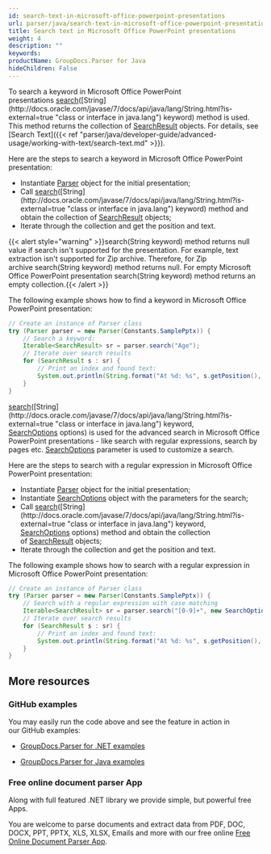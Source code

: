 ```yaml
---
id: search-text-in-microsoft-office-powerpoint-presentations
url: parser/java/search-text-in-microsoft-office-powerpoint-presentations
title: Search text in Microsoft Office PowerPoint presentations
weight: 4
description: ""
keywords: 
productName: GroupDocs.Parser for Java
hideChildren: False
---
```

To search a keyword in Microsoft Office PowerPoint presentations [search](https://apireference.groupdocs.com/java/parser/com.groupdocs.parser/Parser#search(java.lang.String))([String](http://docs.oracle.com/javase/7/docs/api/java/lang/String.html?is-external=true "class or interface in java.lang") keyword) method is used. This method returns the collection of [SearchResult](https://apireference.groupdocs.com/java/parser/com.groupdocs.parser.data/SearchResult "class in com.groupdocs.parser.data") objects. For details, see [Search Text]({{< ref "parser/java/developer-guide/advanced-usage/working-with-text/search-text.md" >}}).

Here are the steps to search a keyword in Microsoft Office PowerPoint presentation:

*   Instantiate [Parser](https://apireference.groupdocs.com/java/parser/com.groupdocs.parser/Parser) object for the initial presentation;
*   Call [search](https://apireference.groupdocs.com/java/parser/com.groupdocs.parser/Parser#search(java.lang.String))([String](http://docs.oracle.com/javase/7/docs/api/java/lang/String.html?is-external=true "class or interface in java.lang") keyword) method and obtain the collection of [SearchResult](https://apireference.groupdocs.com/java/parser/com.groupdocs.parser.data/SearchResult "class in com.groupdocs.parser.data") objects;
*   Iterate through the collection and get the position and text.

{{< alert style="warning" >}}search(String keyword) method returns null value if search isn't supported for the presentation. For example, text extraction isn't supported for Zip archive. Therefore, for Zip archive search(String keyword) method returns null. For empty Microsoft Office PowerPoint presentation search(String keyword) method returns an empty collection.{{< /alert >}}

The following example shows how to find a keyword in Microsoft Office PowerPoint presentation:

```java
// Create an instance of Parser class
try (Parser parser = new Parser(Constants.SamplePptx)) {
    // Search a keyword:
    Iterable<SearchResult> sr = parser.search("Age");
    // Iterate over search results
    for (SearchResult s : sr) {
        // Print an index and found text:
        System.out.println(String.format("At %d: %s", s.getPosition(), s.getText()));
    }
}
```

[search](https://apireference.groupdocs.com/java/parser/com.groupdocs.parser/Parser#search(java.lang.String,%20com.groupdocs.parser.options.SearchOptions))([String](http://docs.oracle.com/javase/7/docs/api/java/lang/String.html?is-external=true "class or interface in java.lang") keyword, [SearchOptions](https://apireference.groupdocs.com/java/parser/com.groupdocs.parser.options/SearchOptions "class in com.groupdocs.parser.options") options) is used for the advanced search in Microsoft Office PowerPoint presentations - like search with regular expressions, search by pages etc. [SearchOptions](https://apireference.groupdocs.com/java/parser/com.groupdocs.parser.options/SearchOptions "class in com.groupdocs.parser.options") parameter is used to customize a search.

Here are the steps to search with a regular expression in Microsoft Office PowerPoint presentation:

*   Instantiate [Parser](https://apireference.groupdocs.com/java/parser/com.groupdocs.parser/Parser) object for the initial presentation;
*   Instantiate [SearchOptions](https://apireference.groupdocs.com/java/parser/com.groupdocs.parser.options/SearchOptions "class in com.groupdocs.parser.options") object with the parameters for the search;
*   Call [search](https://apireference.groupdocs.com/java/parser/com.groupdocs.parser/Parser#search(java.lang.String,%20com.groupdocs.parser.options.SearchOptions))([String](http://docs.oracle.com/javase/7/docs/api/java/lang/String.html?is-external=true "class or interface in java.lang") keyword, [SearchOptions](https://apireference.groupdocs.com/java/parser/com.groupdocs.parser.options/SearchOptions "class in com.groupdocs.parser.options") options) method and obtain the collection of [SearchResult](https://apireference.groupdocs.com/java/parser/com.groupdocs.parser.data/SearchResult "class in com.groupdocs.parser.data") objects;
*   Iterate through the collection and get the position and text.

The following example shows how to search with a regular expression in Microsoft Office PowerPoint presentation:

```java
// Create an instance of Parser class
try (Parser parser = new Parser(Constants.SamplePptx)) {
    // Search with a regular expression with case matching
    Iterable<SearchResult> sr = parser.search("[0-9]+", new SearchOptions(true, false, true));
    // Iterate over search results
    for (SearchResult s : sr) {
        // Print an index and found text:
        System.out.println(String.format("At %d: %s", s.getPosition(), s.getText()));
    }
}
```

## More resources

### GitHub examples

You may easily run the code above and see the feature in action in our GitHub examples:

*   [GroupDocs.Parser for .NET examples](https://github.com/groupdocs-parser/GroupDocs.Parser-for-.NET)
    
*   [GroupDocs.Parser for Java examples](https://github.com/groupdocs-parser/GroupDocs.Parser-for-Java)
    

### Free online document parser App

Along with full featured .NET library we provide simple, but powerful free Apps.

You are welcome to parse documents and extract data from PDF, DOC, DOCX, PPT, PPTX, XLS, XLSX, Emails and more with our free online [Free Online Document Parser App](https://products.groupdocs.app/parser).
